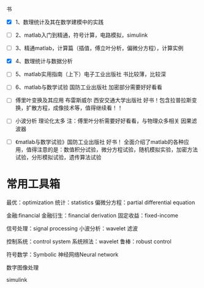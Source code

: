 书
- [x] 1、数理统计及其在数学建模中的实践
- [ ] 2、matlab入门到精通，符号计算，电路模拟，simulink
- [ ] 3、精通matlab，计算篇（插值，傅立叶分析，偏微分方程），计算实例
- [x] 4、数理统计与数据分析
- [ ] 5、matlab实用指南（上下）电子工业出版社   书比较薄，比较深
- [ ] 6、matlab与数学试验          国防工业出版社         加密部分需要好好看看
- [ ] 傅里叶变换及其应用    布雷斯威尔  西安交通大学出版社      好书！包含拉普拉斯变换，扩散方程，成像技术等，值得继续看！！
- [ ] 小波分析     理论化太多
注：傅里叶分析需要好好看看，与物理众多相关
因果滤波器
- [ ] 《matlab与数学试验》国防工业出版社  好书！
         全面介绍了matlab的各种应用，值得注意的是：数值积分试验，微分方程试验，随机模拟实验，加密方法试验，分形模拟试验，遗传算法试验


# 常用工具箱
最优：optimization
统计：statistics
偏微分方程：partial differential equation

金融:financial
金融衍生：financial derivation
固定收益：fixed-income

信号处理：signal processing
小波分析：wavelet
滤波

控制系统：control system
系统辨法：wavelet
鲁棒：robust control

符号数学：Symbolic
神经网络Neural network

数字图像处理

simulink
